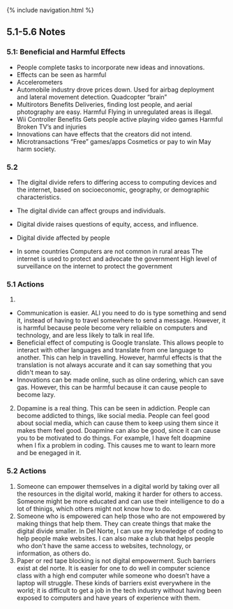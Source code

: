 {% include navigation.html %}

## 5.1-5.6 Notes

### 5.1: Beneficial and Harmful Effects
* People complete tasks to incorporate new ideas and innovations. 
* Effects can be seen as harmful
* Accelerometers
* Automobile industry drove prices down.
Used for airbag deployment and lateral movement detection.
Quadcopter “brain”
* Multirotors
Benefits
Deliveries, finding lost people, and aerial photography are easy.
Harmful
Flying in unregulated areas is illegal.
* Wii Controller 
Benefits
Gets people active playing video games
Harmful
Broken TV’s and injuries
* Innovations can have effects that the creators did not intend. 
* Microtransactions
“Free” games/apps
Cosmetics or pay to win
May harm society.


### 5.2
* The digital divide refers to differing access to computing devices and the internet, based on socioeconomic, geography, or demographic characteristics.
* The digital divide can affect groups and individuals.
* Digital divide raises questions of equity, access, and influence.
* Digital divide affected by people

* In some countries
Computers are not common in rural areas
The internet is used to protect and advocate the government
High level of surveillance on the internet to protect the government

### 5.1 Actions
1. 
* Communication is easier. ALl you need to do is type something and send it, instead of having to travel somewhere to send a message. However, it is harmful because peole become very reliaible on computers and technology, and are less likely to talk in real life.
* Beneficial effect of computing is Google translate. This allows people to interact with other languages and translate from one language to another. This can help in travelling. However, harmful effects is that the translation is not always accurate and it can say something that you didn't mean to say.
* Innovations can be made online, such as oline ordering, which can save gas. However, this can be harmful because it can cause people to become lazy.

2. Dopamine is a real thing. This can be seen in addiction. People can become addicted to things, like social media. People can feel good about social media, which can cause them to keep using them since it makes them feel good. Doapmine can also be good, since it can cause you to be motivated to do things. For example, I have felt doapmine when I fix a problem in coding. This causes me to want to learn more and be enegaged in it.

### 5.2 Actions
1. Someone can empower themselves in a digital world by taking over all the resources in the digital world, making it harder for others to access. Someone might be more educated and can use their intelligence to do a lot of thinigs, which others might not know how to do.
2. Someone who is empowered can help those who are not empowered by making things that help them. They can create things that make the digital divide smaller. In Del Norte, I can use my knowledge of coding to help people make websites. I can also make a club that helps people who don't have the same access to websites, technology, or information, as others do.
3. Paper or red tape blocking is not digital empowerment. Such barriers exist at del norte. It is easier for one to do well in computer science class with a high end computer while someone who doesn’t have a laptop will struggle. These kinds of barriers exist everywhere in the world; it is difficult to get a job in the tech industry without having been exposed to computers and have years of experience with them.
